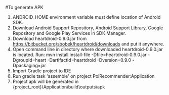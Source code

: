 #To generate APK
1. ANDROID_HOME environment variable must define location of Android SDK. 
2. Download Android Support Repository, Android Support Library, Google Repository and Google Play Services in SDK Manager.
3. Download heartdroid-0.9.0.jar from https://bitbucket.org/sbobek/heartdroid/downloads and put it anywhere.
4. Open command line in directory where downloaded heartdroid-0.9.0.jar is located. Run: mvn install:install-file -Dfile=heartdroid-0.9.0.jar -DgroupId=heart -DartifactId=heartdroid -Dversion=0.9.0 -Dpackaging=jar
5. Import Gradle project to IDE
6. Run gradle task 'assemble' on project PoiRecommender:Application
7. Project apk will be generated in {project_root}\\Application\build\outputs\apk